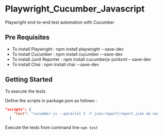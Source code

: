 # Playwright_Cucumber_Javascript

Playwright end-to-end test automation with Cucumber
## Pre Requisites

* To install Playwright : npm install playwright --save-dev
* To install Cucumber : npm install cucumber --save-dev
* To install Junit Reporter : npm install cucumberjs-junitxml --save-dev
* To install Chai : npm install chai --save-dev


## Getting Started
To execute the tests

Define the scripts in package.json as follows :
```json
"scripts": {
    "test": "cucumber-js --parallel 1 -f json:report/report.json && node report.js && cat report/report.json | npx cucumber-junit > report/junitreport.xml"
  }
```
Execute the tests from command line `npm test`